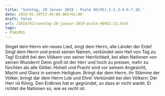 ```yaml
---
title: 'Sonntag, 20 Januar 2019 : Psalm 96(95),1-2.3-4.6-7.10.'
date: 2019-01-19T17:45:00.001+01:00
draft: false
url: /2019/01/sonntag-20-januar-2019-psalm-96951-23.html
tags: 
- PSALMUS
---
```


Singet dem Herrn ein neues Lied, singt dem Herrn, alle Länder der Erde! Singt dem Herrn und preist seinen Namen, verkündet sein Heil von Tag zu Tag! Erzählt bei den Völkern von seiner Herrlichkeit, bei allen Nationen von seinen Wundern! Denn groß ist der Herr und hoch zu preisen, mehr zu fürchten als alle Götter. Hoheit und Pracht sind vor seinem Angesicht, Macht und Glanz in seinem Heiligtum. Bringt dar dem Herrn, ihr Stämme der Völker, bringt dar dem Herrn Lob und Ehre! Verkündet bei den Völkern: Der Herr ist König. Den Erdkreis hat er gegründet, so dass er nicht wankt. Er richtet die Nationen so, wie es recht ist.